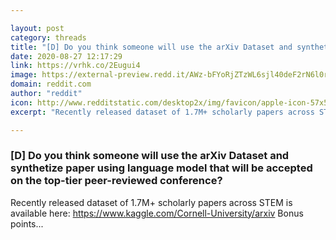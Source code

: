 ```yaml
---

layout: post
category: threads
title: "[D] Do you think someone will use the arXiv Dataset and synthetize paper using language model that will be accepted on the top-tier peer-reviewed conference?"
date: 2020-08-27 12:17:29
link: https://vrhk.co/2Eugui4
image: https://external-preview.redd.it/AWz-bFYoRjZTzWL6sjl40deF2rN6l0rQWX_aKy-DMVA.jpg?width=1200&height=628.272251309&auto=webp&crop=1200:628.272251309,smart&s=f119e287a70e6dfea383e20003f71cbd02488c30
domain: reddit.com
author: "reddit"
icon: http://www.redditstatic.com/desktop2x/img/favicon/apple-icon-57x57.png
excerpt: "Recently released dataset of 1.7M+ scholarly papers across STEM is available here: <https://www.kaggle.com/Cornell-University/arxiv> Bonus points..."

---
```


### [D] Do you think someone will use the arXiv Dataset and synthetize paper using language model that will be accepted on the top-tier peer-reviewed conference?

Recently released dataset of 1.7M+ scholarly papers across STEM is available here: <https://www.kaggle.com/Cornell-University/arxiv> Bonus points...